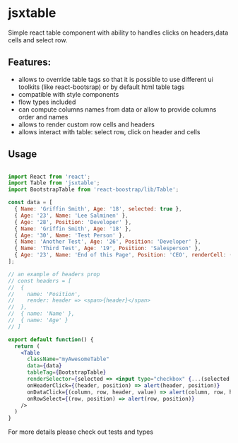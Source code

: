 # jsxtable

Simple react table component with ability to handles clicks on headers,data cells and select row.

## Features:

- allows to override table tags so that it is possible to use different ui toolkits (like react-bootsrap) or by default html table tags
- compatible with style components
- flow types included
- can compute columns names from data or allow to provide columns order and names
- allows to render custom row cells and headers
- allows interact with table: select row, click on header and cells

## Usage

```jsx

import React from 'react';
import Table from 'jsxtable';
import BootstrapTable from 'react-boostrap/lib/Table';

const data = [
  { Name: 'Griffin Smith', Age: '18', selected: true },
  { Age: '23', Name: 'Lee Salminen' },
  { Age: '28', Position: 'Developer' },
  { Name: 'Griffin Smith', Age: '18' },
  { Age: '30', Name: 'Test Person' },
  { Name: 'Another Test', Age: '26', Position: 'Developer' },
  { Name: 'Third Test', Age: '19', Position: 'Salesperson' },
  { Age: '23', Name: 'End of this Page', Position: 'CEO', renderCell: (row, header) => <span>{row[header]}</span> }
];

// an example of headers prop
// const headers = [
//  {
//    name: 'Position',
//    render: header => <span>{header}</span>
//  },
//  { name: 'Name' },
//  { name: 'Age' }
// ]

export default function() {
  return (
    <Table
      className="myAwesomeTable"
      data={data}
      tableTag={BootstrapTable}
      renderSelector={selected => <input type="checkbox" {...(selected ?  {} : {checked: true})}>}
      onHeaderClick={(header, position) => alert(header, position)}
      onDataClick={(column, row, header, value) => alert(column, row, header, value)},
      onRowSelect={(row, position) => alert(row, position)}
    />
  )
}
```

For more details please check out tests and types
